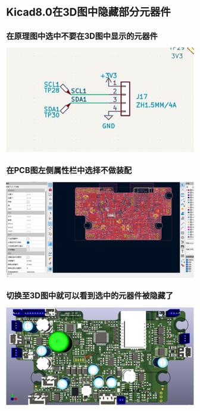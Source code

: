 # Kicad8.0在3D图中隐藏部分元器件

## 在原理图中选中不要在3D图中显示的元器件

![alt text](<image/schematic diagram.png>)

## 在PCB图左侧属性栏中选择不做装配

![alt text](<image/PCB Display image .png>)

## 切换至3D图中就可以看到选中的元器件被隐藏了

![alt text](<image/3D display image.png>)